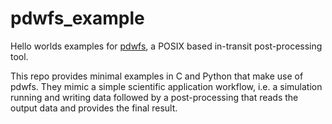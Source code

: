 # pdwfs_example
Hello worlds examples for [pdwfs](https://github.com/cea-hpc/pdwfs), a POSIX based in-transit post-processing tool.

This repo provides minimal examples in C and Python that make use of pdwfs. They mimic a simple scientific application workflow, i.e. a simulation running and writing data followed by a post-processing that reads the output data and provides the final result.
